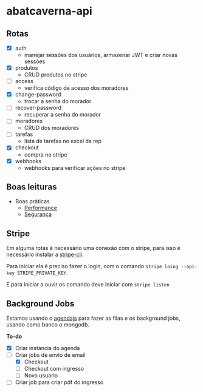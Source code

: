 # abatcaverna-api

## Rotas

- [x] auth
  - manejar sessões dos usuários, armazenar JWT e criar novas sessões
- [x] produtos
  - CRUD produtos no stripe
- [ ] access
  - verifica código de acesso dos moradores
- [x] change-password
  - trocar a senha do morador
- [ ] recover-password
  - recuperar a senha do morador
- [ ] moradores
  - CRUD dos moradores
- [ ] tarefas
  - lista de tarefas no excel da rep
- [x] checkout
  - compra no stripe
- [x] webhooks
  - webhooks para verificar ações no stripe

## Boas leituras

- Boas práticas
  - [Performance](https://expressjs.com/pt-br/advanced/best-practice-performance.html)
  - [Segurança](https://expressjs.com/pt-br/advanced/best-practice-security.html)

## Stripe

Em alguma rotas é necessário uma conexão com o stripe, para isso é necessário instalar a [stripe-cli](https://stripe.com/docs/stripe-cli?locale=pt-BR).

Para iniciar ela é preciso fazer o login, com o comando ```stripe loing --api-key STRIPE_PRIVATE_KEY```.

E para iniciar a ouvir os comando deve iniciar com ```stripe listen```

## Background Jobs

Estamos usando o [agendajs](https://hokify.github.io/agenda/agenda/6.x/) para fazer as filas e os background jobs, usando como banco o mongodb.

**To-do**

- [x] Criar instancia do agenda
- [ ] Criar jobs de envio de email
  - [x] Checkout
  - [ ] Checkout com ingresso
  - [ ] Novo usuario
- [ ] Criar job para criar pdf do ingresso